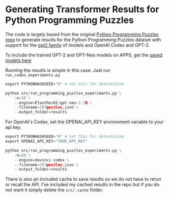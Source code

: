 # Generating Transformer Results for Python Programming Puzzles

The code is largely based from the original [Python Programming Puzzles repo](https://github.com/microsoft/PythonProgrammingPuzzles) to generate results for the Python Programming Puzzles dataset with support for the [gpt2 family](https://huggingface.co/docs/transformers/model_doc/gpt2) of models and OpenAI Codex and GPT-3. 


To include the trained GPT-2 and GPT-Neo models on APPS, get the [saved models here](https://drive.google.com/file/d/1XW1Od9L-5l9zXl1HUCyER5pS9zQTbIvU/view?usp=sharing)


Running the results is simple in this case. Just run `run_codex_experiments.py`

``` python
export PYTHONHASHSEED="0" # set this for determinism

python src/run_programming_puzzles_experiments.py \
	-n=30 \
	--engine=EleutherAI/gpt-neo-2.7B \
	--filename=397puzzles.json \
	--output_folder=results
```

For OpenAI's Codex, set the OPENAI_API_KEY environment variable to your api key.

``` python
export PYTHONHASHSEED="0" # set this for determinism
export OPENAI_API_KEY="YOUR_API_KEY" 

python src/run_programming_puzzles_experiments.py \
	-n=30 \
	--engine=davinci-codex \
	--filename=397puzzles.json \
	--output_folder=results
```

There is also an included cache to save results so we do not have to rerun or recall the API. I've included my cached results in the repo but if you do not want it simply delete the `src/.cache` folder. 